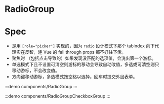 # RadioGroup

# Spec

- 是用 `[role="picker"]` 实现的，因为 `radio` 设计模式下那个 tabindex 向下代理实在反智，连 Vue 的 fall through props 都不好往下传。
- 聚焦时 （包括点击导致的）如果发现没匹配的选项值，会洗出第一个游标。
- 单选模式下且不设置可清空则游标的移动会导致自动改值，多选或可清空则只移动游标，不会改变值。
- 方向键移动游标，多选模式按空格以选择，回车时提交外层表单。

:::demo components/RadioGroup
:::

:::demo components/RadioGroupCheckboxGroup
:::